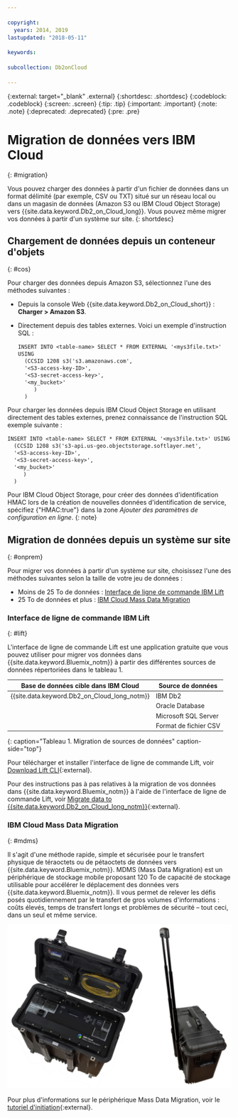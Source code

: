 ```yaml
---

copyright:
  years: 2014, 2019
lastupdated: "2018-05-11"

keywords: 

subcollection: Db2onCloud

---
```


<!-- Attribute definitions --> 
{:external: target="_blank" .external}
{:shortdesc: .shortdesc}
{:codeblock: .codeblock}
{:screen: .screen}
{:tip: .tip}
{:important: .important}
{:note: .note}
{:deprecated: .deprecated}
{:pre: .pre}

# Migration de données vers IBM Cloud
{: #migration}

Vous pouvez charger des données à partir d'un fichier de données dans un format délimité (par exemple, CSV ou TXT) situé sur un réseau local ou dans un magasin de données (Amazon S3 ou IBM Cloud Object Storage) vers {{site.data.keyword.Db2_on_Cloud_long}}. Vous pouvez même migrer vos données à partir d'un système sur site.
{: shortdesc}

## Chargement de données depuis un conteneur d'objets
{: #cos}

Pour charger des données depuis Amazon S3, sélectionnez l'une des méthodes suivantes :
  * Depuis la console Web {{site.data.keyword.Db2_on_Cloud_short}} : **Charger > Amazon S3**. 
  * Directement depuis des tables externes. Voici un exemple d'instruction SQL :

    ```
    INSERT INTO <table-name> SELECT * FROM EXTERNAL '<mys3file.txt>' USING
      (CCSID 1208 s3('s3.amazonaws.com',
      '<S3-access-key-ID>',
      '<S3-secret-access-key>',
      '<my_bucket>'
         )
      )      
    ```

Pour charger les données depuis IBM Cloud Object Storage en utilisant directement des tables externes, prenez connaissance de l'instruction SQL exemple suivante :

```
INSERT INTO <table-name> SELECT * FROM EXTERNAL '<mys3file.txt>' USING
  (CCSID 1208 s3('s3-api.us-geo.objectstorage.softlayer.net', 
  '<S3-access-key-ID>',
  '<S3-secret-access-key>', 
  '<my_bucket>'
     )
  )      
```

Pour IBM Cloud Object Storage, pour créer des données d'identification HMAC lors de la création de nouvelles données d'identification de service, spécifiez {"HMAC:true"} dans la zone *Ajouter des paramètres de configuration en ligne*.
{: note}

## Migration de données depuis un système sur site
{: #onprem}

Pour migrer vos données à partir d'un système sur site, choisissez l'une des méthodes suivantes selon la taille de votre jeu de données :
* Moins de 25 To de données : [Interface de ligne de commande IBM Lift](#lift)
* 25 To de données et plus : [IBM Cloud Mass Data Migration](#mdms)

### Interface de ligne de commande IBM Lift
{: #lift}

L'interface de ligne de commande Lift est une application gratuite que vous pouvez utiliser pour migrer vos données dans {{site.data.keyword.Bluemix_notm}} à partir des différentes sources de données répertoriées dans le tableau 1. 

| Base de données cible dans IBM Cloud | Source de données |
|------------------------------|-------------|
| {{site.data.keyword.Db2_on_Cloud_long_notm}}   | IBM Db2 |
|                              | Oracle Database |
|                              | Microsoft SQL Server |
|                              | Format de fichier CSV |
{: caption="Tableau 1. Migration de sources de données" caption-side="top"}

Pour télécharger et installer l'interface de ligne de commande Lift, voir [Download Lift CLI](https://www.lift-cli.cloud.ibm.com/#download){:external}.

Pour des instructions pas à pas relatives à la migration de vos données dans {{site.data.keyword.Bluemix_notm}} à l'aide de l'interface de ligne de commande Lift, voir [Migrate data to {{site.data.keyword.Db2_on_Cloud_long_notm}}](https://www.lift-cli.cloud.ibm.com/#docs){:external}.

### IBM Cloud Mass Data Migration
{: #mdms}

Il s'agit d'une méthode rapide, simple et sécurisée pour le transfert physique de téraoctets ou de pétaoctets de données vers {{site.data.keyword.Bluemix_notm}}. MDMS (Mass Data Migration) est un périphérique de stockage mobile proposant 120 To de capacité de stockage utilisable pour accélérer le déplacement des données vers {{site.data.keyword.Bluemix_notm}}. Il vous permet de relever les défis posés quotidiennement par le transfert de gros volumes d'informations : coûts élevés, temps de transfert longs et problèmes de sécurité – tout ceci, dans un seul et même service.

![Vue du périphérique Mass Data Migration](images/mdms.svg "Vue du périphérique Mass Data Migration")

Pour plus d'informations sur le périphérique Mass Data Migration, voir le [tutoriel d'initiation](/docs/infrastructure/mass-data-migration?topic=mass-data-migration-getting-started-tutorial#getting-started-with-ibm-cloud-mass-data-migration){:external}.

